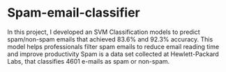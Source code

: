 # Spam-email-classifier
In this project, I developed an SVM Classification models to predict spam/non-spam emails that achieved 83.6% and 92.3% accuracy. 
This model helps professionals filter spam emails to reduce email reading time and improve productivity
Spam is a data set collected at Hewlett-Packard Labs, that classifies 4601 e-mails as spam or non-spam. 

